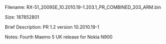 #
Filename: RX-51_2009SE_10.2010.19-1.203.1_PR_COMBINED_203_ARM.bin

Size: 187852801

Brief Description: PR 1.2 version 10.2010.19-1

Notes: Fourth Maemo 5 UK release for Nokia N900
